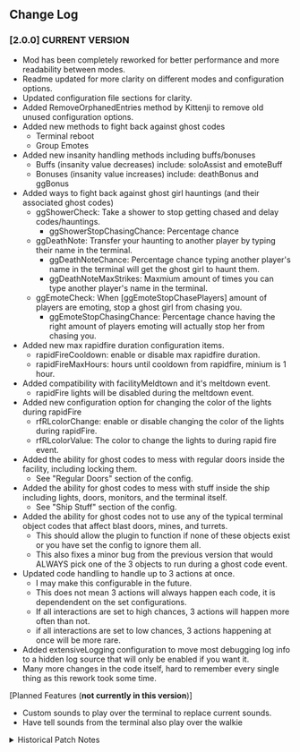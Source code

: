 ## Change Log

### [2.0.0] **CURRENT VERSION**
 - Mod has been completely reworked for better performance and more readability between modes.
 - Readme updated for more clarity on different modes and configuration options.
 - Updated configuration file sections for clarity.
 - Added RemoveOrphanedEntries method by Kittenji to remove old unused configuration options.
 - Added new methods to fight back against ghost codes
	- Terminal reboot
	- Group Emotes
 - Added new insanity handling methods including buffs/bonuses
	- Buffs (insanity value decreases) include: soloAssist and emoteBuff
	- Bonuses (insanity value increases) include: deathBonus and ggBonus
 - Added ways to fight back against ghost girl hauntings (and their associated ghost codes)
	- ggShowerCheck: Take a shower to stop getting chased and delay codes/hauntings.
		- ggShowerStopChasingChance: Percentage chance 
	- ggDeathNote: Transfer your haunting to another player by typing their name in the terminal.
		- ggDeathNoteChance: Percentage chance typing another player's name in the terminal will get the ghost girl to haunt them.
		- ggDeathNoteMaxStrikes: Maxmium amount of times you can type another player's name in the terminal.
	- ggEmoteCheck: When [ggEmoteStopChasePlayers] amount of players are emoting, stop a ghost girl from chasing you.
		- ggEmoteStopChasingChance: Percentage chance having the right amount of players emoting will actually stop her from chasing you.
 - Added new max rapidfire duration configuration items.
	- rapidFireCooldown: enable or disable max rapidfire duration.
	- rapidFireMaxHours: hours until cooldown from rapidfire, minium is 1 hour.
- Added compatibility with facilityMeldtown and it's meltdown event.
	- rapidFire lights will be disabled during the meltdown event.
- Added new configuration option for changing the color of the lights during rapidFire
	- rfRLcolorChange: enable or disable changing the color of the lights during rapidFire.
	- rfRLcolorValue: The color to change the lights to during rapid fire event.
 - Added the ability for ghost codes to mess with regular doors inside the facility, including locking them.
	- See "Regular Doors" section of the config.
 - Added the ability for ghost codes to mess with stuff inside the ship including lights, doors, monitors, and the terminal itself.
	- See "Ship Stuff" section of the config.
 - Added the ability for ghost codes not to use any of the typical terminal object codes that affect blast doors, mines, and turrets.
	- This should allow the plugin to function if none of these objects exist or you have set the config to ignore them all.
	- This also fixes a minor bug from the previous version that would ALWAYS pick one of the 3 objects to run during a ghost code event.
 - Updated code handling to handle up to 3 actions at once.
	- I may make this configurable in the future.
	- This does not mean 3 actions will always happen each code, it is dependendent on the set configurations.
	- If all interactions are set to high chances, 3 actions will happen more often than not.
	- if all interactions are set to low chances, 3 actions happening at once will be more rare.
 - Added extensiveLogging configuration to move most debugging log info to a hidden log source that will only be enabled if you want it.
 - Many more changes in the code itself, hard to remember every single thing as this rework took some time.

 [Planned Features (**not currently in this version**)]
 - Custom sounds to play over the terminal to replace current sounds.
 - Have tell sounds from the terminal also play over the walkie
 

 <details>
 <summary>Historical Patch Notes</summary>

### [1.5.1]

 - Added a configuration option to bypass GGE if a moon does not have the possibility for a ghost girl spawning.
 - Added configuration option to modify the moons list for when GGE will be bypassed for the other modes.
 - Changed signal translator messages sent by ghostGirl and added a common handling method for this action.
 - Added configuration option for custom messages to be sent by the ghost girl over the signal translator.
 - Added a extra null reference handling for the nethandler to deal with an error that occurs on lobby restart.

### [1.5.0]

- Reworked code for mod to be more modular to add new mode focused entirely on ghostGirl interactions.
- Fixed cases where the ship landed at places without interactable objects like the company building. (you've likely seen/heard this).
- Above is fixed by checking for levels that are marked as safe or the level name is specifically "CompanyBuildingLevel"
- Fixed other rare cases where codes tried to continue running after the ship had left.
- Added Solo Assist for solo players who play with Insanity Mode.
- BETA: Ghost Girl Enhanced Mode (enabled by default) will send codes ONLY when a ghost girl has spawned on the level and is actively hunting someone.
- Ghost Girl Enhanced Mode is IN BETA, please report any bugs on discord or github.
- Added Optional Networking as part of the above mode and some other various functions that require networking. With networking on, EVERYONE will need the mod. Without, only the host needs this mod.
- Added spooky lights flickering (networking required) during rapidFire codes event.
- Added the ability for mines to blow up when called by a ghostCode.
- Added the ability for doors to get hungry and start chomping when called by a ghostCode (hungrydoors).
- Added the ability for a ghostCode to flip the breaker and cut all facility lights.
- All of the above new functions from ghostCodes have configurable percentage chances. The higher the chance of these, the less likely a normal code is sent.
- There are also configuration options for the chances these actions happen during rapidFire, if they can be called.
- Added configuration for rapidFire lights flickering to disable them for those of you who have epilepsy or find flashing lights annoying more than anything else.
- Added configuration for customizing how rapid the lights flicker during rapidFire mode.
- Added configuration options for SoloAssist mode to adjust how much insanity this buff removes at different periods of the day. (this only affects insanity for this mod)
- If Solo Assist buff removes more insanity than you presently have, it will set the insanity level to 0. (this only affects insanity for this mod)
- Added a fix for what I believe was a typo from Zeekers and the ghost girl now has the chance of setting the entire facility's lights off.
- The above fix can be configured on/off depending on your preference, i've also modified it to be less likely than Zeekers had it in their code by default.
- Chances of ghost girl setting the facility's lights off is configurable as well.
- Added code broadcast effect to terminal (networking required) when ghostCodes are used.
- Terminal will now play different sounds whenever a ghostCode is sent. (only plays the alarm sound without networking)
- When a ghost girl enemy exists, terminal will play random sounds of her's when a ghostCode is sent.
- If you have a Signal Translator, certain ghost codes will send a signal translator message with their action.



### [1.1.1]
 - Fixed cases where there were no interactable objects throwing error in the console.
 - Fixed rare cases where the codes still kept going after the ship had left.
 - Fixed the number of codes not being reset going into the next round.
 - Added minimum codes to send per round configuration option
 - Added filter option for each interactable object (door, landmine, & turret).
 - Added Insanity Mode which decreases time between ghostCodes as the group's total insanity levels goes up.
 - Added Turret Berserk Mode as another possible interaction when the ghostCode targets a turret object.
 - Added configuration options for the chances of turrets going berserk in both Normal ghostCodes & Max Insanity mode.
 - Added configuration options for Insanity Mode.

### [1.0.1]
 - Fixed ghostCodes not disabling if the ship leaves before the codes hit max.

### [1.0.0]
*Initial release version*

Configurable Values:
- set interval wait times
- random interval wait times
- max codes to be sent in a round
- terminal sound for when a code is sent (enable/disable)
- use random intervals or set intervals (enable/disable random)

</details>